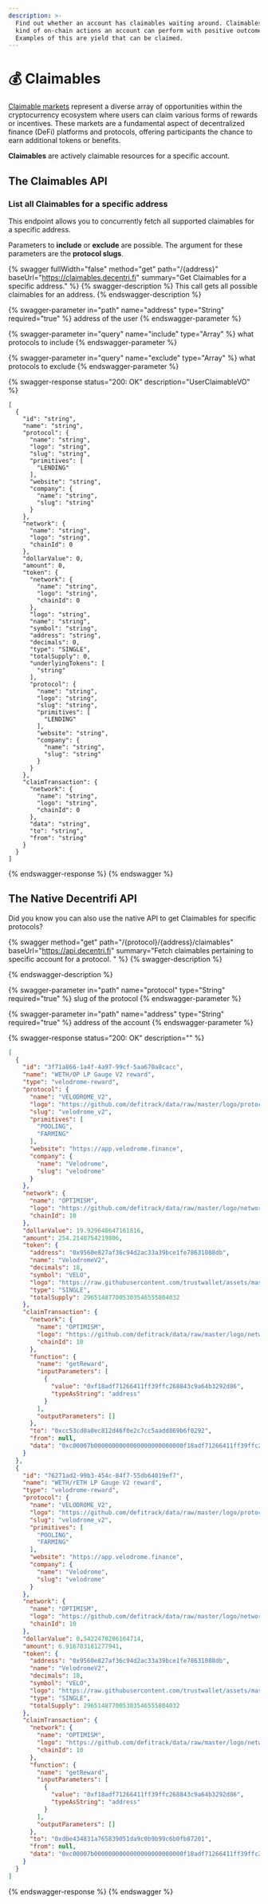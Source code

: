 ```yaml
---
description: >-
  Find out whether an account has claimables waiting around. Claimables are any
  kind of on-chain actions an account can perform with positive outcome.
  Examples of this are yield that can be claimed.
---
```


# 💰 Claimables

[Claimable markets](claimable-markets.md) represent a diverse array of opportunities within the cryptocurrency ecosystem where users can claim various forms of rewards or incentives. These markets are a fundamental aspect of decentralized finance (DeFi) platforms and protocols, offering participants the chance to earn additional tokens or benefits.

**Claimables** are actively claimable resources for a specific account.



## The Claimables API

### List all Claimables for a specific address

This endpoint allows you to concurrently fetch all supported claimables for a specific address.&#x20;

Parameters to **include** or **exclude** are possible. The argument for these parameters are the **protocol slugs**.

{% swagger fullWidth="false" method="get" path="/{address}" baseUrl="https://claimables.decentri.fi" summary="Get Claimables for a specific address." %}
{% swagger-description %}
This call gets all possible claimables for an address.
{% endswagger-description %}

{% swagger-parameter in="path" name="address" type="String" required="true" %}
address of the user
{% endswagger-parameter %}

{% swagger-parameter in="query" name="include" type="Array<String>" %}
what protocols to include
{% endswagger-parameter %}

{% swagger-parameter in="query" name="exclude" type="Array<String>" %}
what protocols to exclude
{% endswagger-parameter %}

{% swagger-response status="200: OK" description="UserClaimableVO" %}
```
[
  {
    "id": "string",
    "name": "string",
    "protocol": {
      "name": "string",
      "logo": "string",
      "slug": "string",
      "primitives": [
        "LENDING"
      ],
      "website": "string",
      "company": {
        "name": "string",
        "slug": "string"
      }
    },
    "network": {
      "name": "string",
      "logo": "string",
      "chainId": 0
    },
    "dollarValue": 0,
    "amount": 0,
    "token": {
      "network": {
        "name": "string",
        "logo": "string",
        "chainId": 0
      },
      "logo": "string",
      "name": "string",
      "symbol": "string",
      "address": "string",
      "decimals": 0,
      "type": "SINGLE",
      "totalSupply": 0,
      "underlyingTokens": [
        "string"
      ],
      "protocol": {
        "name": "string",
        "logo": "string",
        "slug": "string",
        "primitives": [
          "LENDING"
        ],
        "website": "string",
        "company": {
          "name": "string",
          "slug": "string"
        }
      }
    },
    "claimTransaction": {
      "network": {
        "name": "string",
        "logo": "string",
        "chainId": 0
      },
      "data": "string",
      "to": "string",
      "from": "string"
    }
  }
]
```
{% endswagger-response %}
{% endswagger %}

## The Native Decentrifi API

Did you know you can also use the native API to get Claimables for specific protocols?&#x20;

{% swagger method="get" path="/{protocol}/{address}/claimables" baseUrl="https://api.decentri.fi" summary="Fetch claimables pertaining to specific account for a protocol. " %}
{% swagger-description %}

{% endswagger-description %}

{% swagger-parameter in="path" name="protocol" type="String" required="true" %}
slug of the protocol
{% endswagger-parameter %}

{% swagger-parameter in="path" name="address" type="String" required="true" %}
address of the account
{% endswagger-parameter %}

{% swagger-response status="200: OK" description="" %}


```json
[
  {
    "id": "3f71a866-1a4f-4a97-99cf-5aa670a8cacc",
    "name": "WETH/OP LP Gauge V2 reward",
    "type": "velodrome-reward",
    "protocol": {
      "name": "VELODROME_V2",
      "logo": "https://github.com/defitrack/data/raw/master/logo/protocol/velodrome.svg",
      "slug": "velodrome_v2",
      "primitives": [
        "POOLING",
        "FARMING"
      ],
      "website": "https://app.velodrome.finance",
      "company": {
        "name": "Velodrome",
        "slug": "velodrome"
      }
    },
    "network": {
      "name": "OPTIMISM",
      "logo": "https://github.com/defitrack/data/raw/master/logo/network/optimism.png",
      "chainId": 10
    },
    "dollarValue": 19.929648647161816,
    "amount": 254.2148754219806,
    "token": {
      "address": "0x9560e827af36c94d2ac33a39bce1fe78631088db",
      "name": "VelodromeV2",
      "decimals": 18,
      "symbol": "VELO",
      "logo": "https://raw.githubusercontent.com/trustwallet/assets/master/blockchains/optimism/assets/0x9560e827aF36c94D2Ac33a39bCE1Fe78631088Db/logo.png",
      "type": "SINGLE",
      "totalSupply": 296514877005303546555804032
    },
    "claimTransaction": {
      "network": {
        "name": "OPTIMISM",
        "logo": "https://github.com/defitrack/data/raw/master/logo/network/optimism.png",
        "chainId": 10
      },
      "function": {
        "name": "getReward",
        "inputParameters": [
          {
            "value": "0xf18adf71266411ff39ffc268843c9a64b3292d86",
            "typeAsString": "address"
          }
        ],
        "outputParameters": []
      },
      "to": "0xcc53cd0a8ec812d46f0e2c7cc5aadd869b6f0292",
      "from": null,
      "data": "0xc00007b0000000000000000000000000f18adf71266411ff39ffc268843c9a64b3292d86"
    }
  },
  {
    "id": "76271ad2-99b3-454c-84f7-55db64019ef7",
    "name": "WETH/rETH LP Gauge V2 reward",
    "type": "velodrome-reward",
    "protocol": {
      "name": "VELODROME_V2",
      "logo": "https://github.com/defitrack/data/raw/master/logo/protocol/velodrome.svg",
      "slug": "velodrome_v2",
      "primitives": [
        "POOLING",
        "FARMING"
      ],
      "website": "https://app.velodrome.finance",
      "company": {
        "name": "Velodrome",
        "slug": "velodrome"
      }
    },
    "network": {
      "name": "OPTIMISM",
      "logo": "https://github.com/defitrack/data/raw/master/logo/network/optimism.png",
      "chainId": 10
    },
    "dollarValue": 0.5422478286164714,
    "amount": 6.916703181277941,
    "token": {
      "address": "0x9560e827af36c94d2ac33a39bce1fe78631088db",
      "name": "VelodromeV2",
      "decimals": 18,
      "symbol": "VELO",
      "logo": "https://raw.githubusercontent.com/trustwallet/assets/master/blockchains/optimism/assets/0x9560e827aF36c94D2Ac33a39bCE1Fe78631088Db/logo.png",
      "type": "SINGLE",
      "totalSupply": 296514877005303546555804032
    },
    "claimTransaction": {
      "network": {
        "name": "OPTIMISM",
        "logo": "https://github.com/defitrack/data/raw/master/logo/network/optimism.png",
        "chainId": 10
      },
      "function": {
        "name": "getReward",
        "inputParameters": [
          {
            "value": "0xf18adf71266411ff39ffc268843c9a64b3292d86",
            "typeAsString": "address"
          }
        ],
        "outputParameters": []
      },
      "to": "0xd0e434831a765839051da9c0b9b99c6b0fb87201",
      "from": null,
      "data": "0xc00007b0000000000000000000000000f18adf71266411ff39ffc268843c9a64b3292d86"
    }
  }
]
```
{% endswagger-response %}
{% endswagger %}
